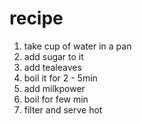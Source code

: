 # recipe
1. take cup of water in a pan
2. add sugar to it
3. add tealeaves
4. boil it for 2 - 5min
5. add milkpower 
6. boil for few min
7. filter and serve hot